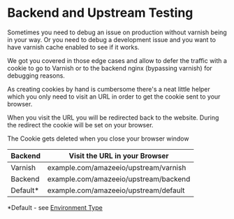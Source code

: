 # Backend and Upstream Testing

Sometimes you need to debug an issue on production without varnish being in your way.
Or you need to debug a development issue and you want to have varnish cache enabled to see if it works.

We got you covered in those edge cases and allow to defer the traffic with a cookie
to go to Varnish or to the backend nginx (bypassing varnish) for debugging reasons.

As creating cookies by hand is cumbersome there's a neat little helper which you
only need to visit an URL in order to get the cookie sent to your browser.

When you visit the URL you will be redirected back to the website. During the
redirect the cookie will be set on your browser.

The Cookie gets deleted when you close your browser window

| Backend  | Visit the URL in your Browser         |
|----------|---------------------------------------|
| Varnish  | example.com/amazeeio/upstream/varnish |
| Backend  | example.com/amazeeio/upstream/backend |
| Default* | example.com/amazeeio/upstream/default |


*Default - see [Environment Type](environment_type.md)
